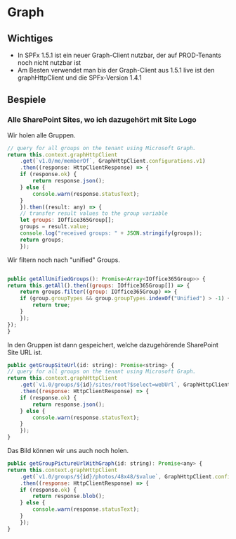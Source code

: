 # Graph

## Wichtiges

* In SPFx 1.5.1 ist ein neuer Graph-Client nutzbar, der auf PROD-Tenants noch nicht nutzbar ist
* Am Besten verwendet man bis der Graph-Client aus 1.5.1 live ist den graphHttpClient und die SPFx-Version 1.4.1

## Bespiele

### Alle SharePoint Sites, wo ich dazugehört mit Site Logo

Wir holen alle Gruppen.

```javascript
// query for all groups on the tenant using Microsoft Graph.
return this.context.graphHttpClient
    .get(`v1.0/me/memberOf`, GraphHttpClient.configurations.v1)
    .then((response: HttpClientResponse) => {
    if (response.ok) {
        return response.json();
    } else {
        console.warn(response.statusText);
    }
    }).then((result: any) => {
    // transfer result values to the group variable
    let groups: IOffice365Group[];
    groups = result.value;
    console.log("received groups: " + JSON.stringify(groups));
    return groups;
    });
```

Wir filtern noch nach "unified" Groups.

```javascript

public getAllUnifiedGroups(): Promise<Array<IOffice365Group>> {
return this.getAll().then((groups: IOffice365Group[]) => {
    return groups.filter((group: IOffice365Group) => {
    if (group.groupTypes && group.groupTypes.indexOf("Unified") > -1) {
        return true;
    }
    });
});
}
```

In den Gruppen ist dann gespeichert, welche dazugehörende SharePoint Site URL ist.

```javascript
public getGroupSiteUrl(id: string): Promise<string> {
// query for all groups on the tenant using Microsoft Graph.
return this.context.graphHttpClient
    .get(`v1.0/groups/${id}/sites/root?$select=webUrl`, GraphHttpClient.configurations.v1)
    .then((response: HttpClientResponse) => {
    if (response.ok) {
        return response.json();
    } else {
        console.warn(response.statusText);
    }
    });
}
```

Das Bild können wir uns auch noch holen.

```javascript
public getGroupPictureUrlWithGraph(id: string): Promise<any> {
return this.context.graphHttpClient
    .get(`v1.0/groups/${id}/photos/48x48/$value`, GraphHttpClient.configurations.v1)
    .then((response: HttpClientResponse) => {
    if (response.ok) {
        return response.blob();
    } else {
        console.warn(response.statusText);
    }
    });
}
```

